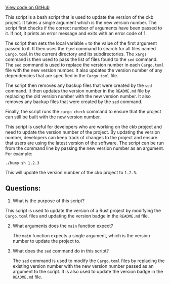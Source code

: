 [View code on GitHub](https://github.com/nervosnetwork/ckb/blob/develop/devtools/release/bump.sh)

This script is a bash script that is used to update the version of the ckb project. It takes a single argument which is the new version number. The script first checks if the correct number of arguments have been passed to it. If not, it prints an error message and exits with an error code of 1.

The script then sets the local variable `v` to the value of the first argument passed to it. It then uses the `find` command to search for all files named `Cargo.toml` in the current directory and its subdirectories. The `xargs` command is then used to pass the list of files found to the `sed` command. The `sed` command is used to replace the version number in each `Cargo.toml` file with the new version number. It also updates the version number of any dependencies that are specified in the `Cargo.toml` file.

The script then removes any backup files that were created by the `sed` command. It then updates the version number in the `README.md` file by replacing the old version number with the new version number. It also removes any backup files that were created by the `sed` command.

Finally, the script runs the `cargo check` command to ensure that the project can still be built with the new version number.

This script is useful for developers who are working on the ckb project and need to update the version number of the project. By updating the version number, developers can keep track of changes to the project and ensure that users are using the latest version of the software. The script can be run from the command line by passing the new version number as an argument. For example:

```
./bump.sh 1.2.3
```

This will update the version number of the ckb project to `1.2.3`.
## Questions:
 1. What is the purpose of this script?

   This script is used to update the version of a Rust project by modifying the `Cargo.toml` files and updating the version badge in the `README.md` file.

2. What arguments does the `main` function expect?

   The `main` function expects a single argument, which is the version number to update the project to.

3. What does the `sed` command do in this script?

   The `sed` command is used to modify the `Cargo.toml` files by replacing the existing version number with the new version number passed as an argument to the script. It is also used to update the version badge in the `README.md` file.
